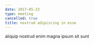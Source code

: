 ```yaml
---
date: 2017-05-23
type: meeting
cancelled: true
title: nostrud adipiscing in esse
---
```

aliquip nostrud enim magna ipsum sit sunt